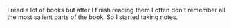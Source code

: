I read a lot of books but after I finish reading them I often don't remember all the most salient parts of the book. So I started taking notes.